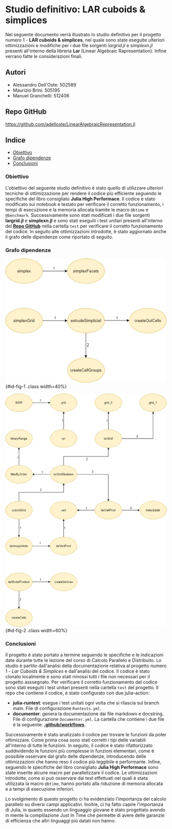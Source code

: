 # Studio definitivo: LAR cuboids & simplices
Nel seguente documento verrà illustrato lo studio definitivo per il progetto numero 1 - **LAR cuboids & simplices**, nel quale sono state eseguite ulteriori ottimizzazioni e modifiche per i due file sorgenti *largrid.jl* e *simplexn.jl* presenti all'interno della libreria **Lar** (Linear Algebraic Rapresentation). Infine verrano fatte le considerazioni finali.

## Autori
* Alessandro Dell'Oste: 502589
* Maurizio Brini: 505195
* Manuel Granchelli: 512406

## Repo GitHub
https://github.com/adelloste/LinearAlgebraicRepresentation.jl

## Indice
* [Obiettivo](#obiettivo)
* [Grafo dipendenze](#grafo-dipendenze)
* [Conclusioni](#conclusioni)


### Obiettivo 
L'obiettivo del seguente studio definitivo è stato quello di utilizzare ulteriori tecniche di ottimizzazione per rendere il codice  più efficiente seguendo le specifiche del libro consigliato **Julia High Performace**. 
Il codice è stato modificato sui notebook e testato per verificare il corretto funzionamento, i tempi di esecuzione e la memoria allocata tramite le macro `@btime` e `@benchmark`. Successivamente sono stati modificati i due file sorgenti **largrid.jl** e **simplexn.jl** e sono stati eseguiti i test unitari presenti all'interno del **[Repo GitHub](https://github.com/adelloste/LinearAlgebraicRepresentation.jl)** nella cartella `test` per verificare il corretto funzionamento del codice.
In seguito alle ottimizzazioni introdotte, è stato aggiornato anche il grafo delle dipendenze come riportato di seguito.


### Grafo dipendenze

![Dipendenze del file simplexn.jl](./images/report3/simplexn.png){#id-fig-1 .class width=40%}

![Dipendenze del file largrid.jl](./images/report3/largrid.png){#id-fig-2 .class width=60%}


### Conclusioni
Il progetto è stato portato a termine seguendo le specifiche e le indicazioni date durante tutte le lezione del corso di Calcolo Parallelo e Distribuito. Lo studio è partito dall'analisi della documentazione relativa al progetto numero 1 - *Lar Cuboids & Simplices* e dall'analisi del codice. Il codice è stato clonato localmente e sono stati rimossi tutti i file non necessari per il progetto asssegnato. Per verificare il corretto funzionamento del codice sono stati eseguiti i test unitari presenti nella cartella `test` del progetto. Il repo che contiene il codice, è stato configurato con due julia-action:
* **julia-runtest**: esegue i test unitati ogni volta che si rilascia sul branch main. File di configurazione `Runtests.yml`.
* **documenter**: genera la documentazione dai file markdown e docstring. File di configurazione `Documenter.yml`.
La cartella che contiene i due file è la seguente: **[.github/workflows](https://github.com/adelloste/LinearAlgebraicRepresentation.jl/blob/main/.github/workflows/)**.

Successivamente è stato analizzato il codice per trovare le funzioni da poter ottimizzare. Come prima cosa sono stati corretti i tipi delle variabili all'interno di tutte le funzioni. In seguito, il codice è stato rifattorizzato suddividendo le funzioni più complesse in funzioni elementari, come è possibile osservare dal grafo delle dipendenze, introducendo delle ottimizzazioni che hanno reso il codice più leggibile e performante. Infine, seguendo le specifiche del libro consigliato **Julia High Performace** sono state inserite alcune macro per parallelizzare il codice. Le ottimizzazioni introdotte, come si può osservare dai test effettuati nei quali è stata utilizzata la macro `@btime`, hanno portato alla riduzione di memoria allocata e a tempi di esecuzione inferiori.

Lo svolgimento di questo progetto ci ha evidenziato l'importanza del calcolo parallelo su diversi campi applicativi. Inoltre, ci ha fatto capire l'importanza di Julia, in quanto essendo un linguaggio giovane è stato progettato avendo in mente la complilazione Just In Time che permette di avere delle garanzie di efficienza che altri linguaggi più datati non hanno.
